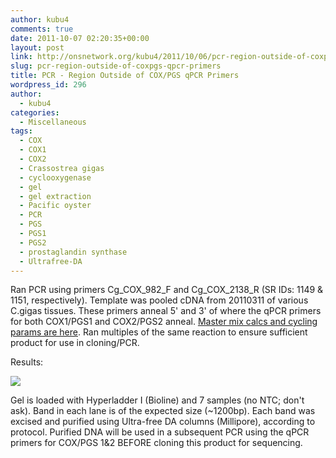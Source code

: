 ```yaml
---
author: kubu4
comments: true
date: 2011-10-07 02:20:35+00:00
layout: post
link: http://onsnetwork.org/kubu4/2011/10/06/pcr-region-outside-of-coxpgs-qpcr-primers/
slug: pcr-region-outside-of-coxpgs-qpcr-primers
title: PCR - Region Outside of COX/PGS qPCR Primers
wordpress_id: 296
author:
  - kubu4
categories:
  - Miscellaneous
tags:
  - COX
  - COX1
  - COX2
  - Crassostrea gigas
  - cyclooxygenase
  - gel
  - gel extraction
  - Pacific oyster
  - PCR
  - PGS
  - PGS1
  - PGS2
  - prostaglandin synthase
  - Ultrafree-DA
---
```


Ran PCR using primers Cg_COX_982_F and Cg_COX_2138_R (SR IDs: 1149 & 1151, respectively). Template was pooled cDNA from 20110311 of various C.gigas tissues. These primers anneal 5' and 3' of where the qPCR primers for both COX1/PGS1 and COX2/PGS2 anneal. [Master mix calcs and cycling params are here](http://eagle.fish.washington.edu/Arabidopsis/20111006-02.jpg). Ran multiples of the same reaction to ensure sufficient product for use in cloning/PCR.

Results:

![](http://eagle.fish.washington.edu/Arabidopsis/20111006-01.JPG)

Gel is loaded with Hyperladder I (Bioline) and 7 samples (no NTC; don't ask). Band in each lane is of the expected size (~1200bp). Each band was excised and purified using Ultra-free DA columns (Millipore), according to protocol. Purified DNA will be used in a subsequent PCR using the qPCR primers for COX/PGS 1&2 BEFORE cloning this product for sequencing.

